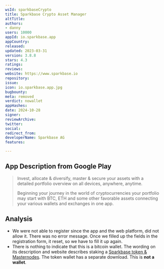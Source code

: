 ```yaml
---
wsId: sparkbaseCrypto
title: Sparkbase Crypto Asset Manager
altTitle: 
authors:
- danny
users: 10000
appId: io.sparkbase.app
appCountry: 
released: 
updated: 2023-03-31
version: 3.8.8
stars: 4.3
ratings: 
reviews: 
website: https://www.sparkbase.io
repository: 
issue: 
icon: io.sparkbase.app.jpg
bugbounty: 
meta: removed
verdict: nowallet
appHashes: 
date: 2024-10-28
signer: 
reviewArchive: 
twitter: 
social: 
redirect_from: 
developerName: Sparkbase AG
features: 

---
```


## App Description from Google Play

> Invest, allocate & diversify, master & secure your assets with a detailed portfolio overview on all devices, anywhere, anytime.
>
> Beginning your journey in the world of cryptocurrencies your portfolio may start with BTC, ETH and some other favorable assets connecting your various wallets and exchanges in one app.

## Analysis

- We were not able to register since the app and the web platform, did not allow it. There was no error message. Once we filled up the fields in the registration form, it reset, so we have to fill it up again.
- There is nothing to indicate that this is a bitcoin wallet. The wording on its description and website describes staking a [Sparkbase token & Masternodes](https://www.sparkbase.io/sparkbase-token). The token wallet has a separate download. This is **not a wallet**.
